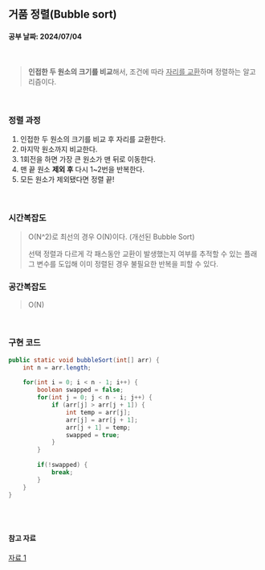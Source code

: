 ## 거품 정렬(Bubble sort) 
#### 공부 날짜: 2024/07/04

<br>

> **인접한 두 원소의 크기를 비교**해서, 조건에 따라 <u>자리를 교환</u>하며 정렬하는 알고리즘이다. 

<br>

### 정렬 과정
1. 인접한 두 원소의 크기를 비교 후 자리를 교환한다. 
2. 마지막 원소까지 비교한다. 
3. 1회전을 하면 가장 큰 원소가 맨 뒤로 이동한다. 
4. 맨 끝 원소 **제외 후** 다시 1~2번을 반복한다. 
5. 모든 원소가 제외됐다면 정렬 끝! 


<br>

### 시간복잡도
> O(N^2)로 최선의 경우 O(N)이다. (개선된 Bubble Sort)
> 
> 선택 정렬과 다르게 각 패스동안 교환이 발생했는지 여부를 추적할 수 있는 플래그 변수를 도입해 이미 정렬된 경우 불필요한 반복을 피할 수 있다. 

### 공간복잡도
> O(N)


<br> 

### 구현 코드 
```java
public static void bubbleSort(int[] arr) {
    int n = arr.length; 
    
    for(int i = 0; i < n - 1; i++) {
        boolean swapped = false;
        for(int j = 0; j < n - i; j++) {
            if (arr[j] > arr[j + 1]) {
                int temp = arr[j];
                arr[j] = arr[j + 1];
                arr[j + 1] = temp;
                swapped = true;
            }
        }
        
        if(!swapped) {
            break;
        }
    }
}
```

<br><br>

#### 참고 자료
[자료 1](https://gyoogle.dev/blog/algorithm/Bubble%20Sort.html)